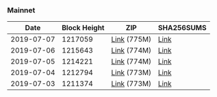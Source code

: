 ### Mainnet

|    Date    | Block Height | ZIP | SHA256SUMS |
| ---------- | ------------ | --- | ---------- |
| 2019-07-07 | 1217059 | [Link](https://s3-ap-southeast-2.amazonaws.com/ion-bootstrap/mainnet/2019-07-07/bootstrap.dat.zip) (775M) | [Link](https://s3-ap-southeast-2.amazonaws.com/ion-bootstrap/mainnet/2019-07-07/SHA256SUMS) |
| 2019-07-06 | 1215643 | [Link](https://s3-ap-southeast-2.amazonaws.com/ion-bootstrap/mainnet/2019-07-06/bootstrap.dat.zip) (774M) | [Link](https://s3-ap-southeast-2.amazonaws.com/ion-bootstrap/mainnet/2019-07-06/SHA256SUMS) |
| 2019-07-05 | 1214221 | [Link](https://s3-ap-southeast-2.amazonaws.com/ion-bootstrap/mainnet/2019-07-05/bootstrap.dat.zip) (774M) | [Link](https://s3-ap-southeast-2.amazonaws.com/ion-bootstrap/mainnet/2019-07-05/SHA256SUMS) |
| 2019-07-04 | 1212794 | [Link](https://s3-ap-southeast-2.amazonaws.com/ion-bootstrap/mainnet/2019-07-04/bootstrap.dat.zip) (773M) | [Link](https://s3-ap-southeast-2.amazonaws.com/ion-bootstrap/mainnet/2019-07-04/SHA256SUMS) |
| 2019-07-03 | 1211374 | [Link](https://s3-ap-southeast-2.amazonaws.com/ion-bootstrap/mainnet/2019-07-03/bootstrap.dat.zip) (773M) | [Link](https://s3-ap-southeast-2.amazonaws.com/ion-bootstrap/mainnet/2019-07-03/SHA256SUMS) |
